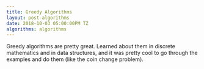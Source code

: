 ```yaml
---
title: Greedy Algorithms
layout: post-algorithms
date: 2018-10-03 05:00:00PM TZ
algorithms: algorithms
---
```


Greedy algorithms are pretty great. Learned about them in discrete mathematics and in data structures,
and it was pretty cool to go through the examples and do them (like the coin change problem).
